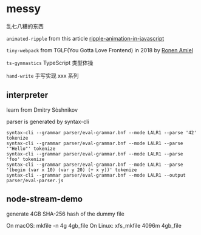 # messy

乱七八糟的东西

`animated-ripple` from this article [ripple-animation-in-javascript](https://www.bryanbraun.com/2021/04/15/ripple-animation-in-javascript/)

`tiny-webpack` from TGLF(You Gotta Love Frontend) in 2018 by [Ronen Amiel](https://github.com/ronami)

`ts-gymnastics` TypeScript 类型体操

`hand-write` 手写实现 xxx 系列

## interpreter
learn from Dmitry Sòshnikov

parser is generated by syntax-cli

```
syntax-cli --grammar parser/eval-grammar.bnf --mode LALR1 --parse '42' tokenize
syntax-cli --grammar parser/eval-grammar.bnf --mode LALR1 --parse '"Hello"' tokenize
syntax-cli --grammar parser/eval-grammar.bnf --mode LALR1 --parse 'foo' tokenize
syntax-cli --grammar parser/eval-grammar.bnf --mode LALR1 --parse '(begin (var x 10) (var y 20) (+ x y))' tokenize
syntax-cli --grammar parser/eval-grammar.bnf --mode LALR1 --output parser/eval-parser.js
```

## node-stream-demo
generate 4GB SHA-256 hash of the dummy file

On macOS: mkfile -n 4g 4gb_file
On Linux: xfs_mkfile 4096m 4gb_file


